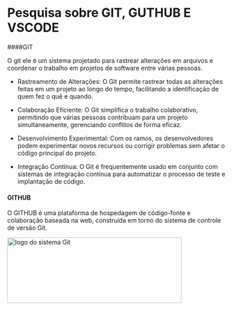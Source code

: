 # Pesquisa sobre GIT, GUTHUB E VSCODE

####GIT

O git ele é um sistema projetado para rastrear alterações em arquivos e coordenar o trabalho em projetos de software entre várias pessoas.

* Rastreamento de Alterações: O Git permite rastrear todas as alterações feitas em um projeto ao longo do tempo, facilitando a identificação de quem fez o quê e quando.

* Colaboração Eficiente: O Git simplifica o trabalho colaborativo, permitindo que várias pessoas contribuam para um projeto simultaneamente, gerenciando conflitos de forma eficaz.

* Desenvolvimento Experimental: Com os ramos, os desenvolvedores podem experimentar novos recursos ou corrigir problemas sem afetar o código principal do projeto.

* Integração Contínua: O Git é frequentemente usado em conjunto com sistemas de integração contínua para automatizar o processo de teste e implantação de código.

#### GITHUB

O GITHUB é uma plataforma de hospedagem de código-fonte e colaboração baseada na web, construída em torno do sistema de controle de versão Git.

<img src="https://encrypted-tbn0.gstatic.com/images?q=tbn:ANd9GcR7O3EiMKz9ka32VYePgSLMN89-iWCh3QhffWFr6uKU2A&s" alt="logo do sistema Git" width="400" height="150">


